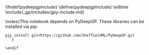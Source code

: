 \ifndef{pydeepgpInclude}
\define{pydeepgpInclude}
\editme
\include{_gp/includes/gpy-include.md}

\notes{This notebook depends on PyDeepGP. These libraries can be installed via pip:

```
pip install git+https://github.com/SheffieldML/PyDeepGP.git
```}

\endif
